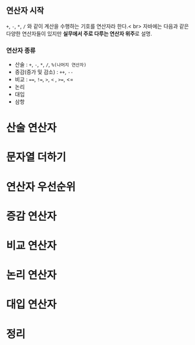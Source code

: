 ## 연산자 시작
`+`, `-`, `*`, `/` 와 같이 계산을 수행하는 기호를 연산자라 한다.< br>
 자바에는 다음과 같은 다양한 연산자들이  있지만 **실무에서 주로 다루는 연산자 위주**로 설명.

### 연산자 종류
- 산술 : `+`, `-`, `*`, `/`, `%(나머지 연산자)` 
- 증감(증가 및 감소) : `++`, `--`
- 비교 : `==`, `!=`, `>`, `<` , `>=`, <=
- 논리
- 대입
- 삼항

# 산술 연산자
# 문자열 더하기
# 연산자 우선순위
# 증감 연산자
# 비교 연산자
# 논리 연산자
# 대입 연산자
# 정리